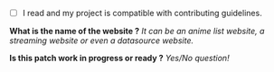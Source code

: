  - [ ] I read and my project is compatible with contributing guidelines.

**What is the name of the website ?**
_It can be an anime list website, a streaming website or even a datasource website._

**Is this patch work in progress or ready ?**
_Yes/No question!_